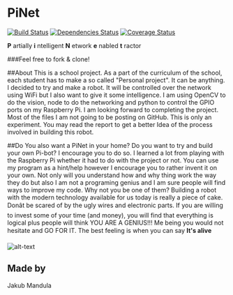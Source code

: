 PiNet
=========
[![Build Status](https://travis-ci.org/zpiman/PiNet.svg?style=flat)](https://travis-ci.org/zpiman/PiNet)
[![Dependencies Status](https://img.shields.io/david/zpiman/PiNet.svg)](https://img.shields.io/david/zpiman/PiNet)
[![Coverage Status](https://img.shields.io/coveralls/zpiman/PiNet.svg)](https://coveralls.io/r/zpiman/PiNet)

**P** artially **i** ntelligent **N** etwork **e** nabled **t** ractor

###Feel free to fork & clone!

##About
This is a school project. As a part of the curriculum of the school, each student has to make a so called
"Personal project". It can be anything. I decided to try and make a robot. It will be controlled over the network
using WiFi but I also want to give it some intelligence. I am using OpenCV to do the vision, node to do the networking
and python to control the GPIO ports on my Raspberry Pi. I am looking forward to completing the project. Most of the
files I am not going to be posting on GitHub. This is only an experiment. You may read the report to get a better Idea of the process involved in building this robot.

##Do You also want a PiNet in your home?
Do you want to try and build your own Pi-bot? I encourage you to do so. I learned a lot from playing with the Raspberry Pi whether it had to do with the project or not. You can use my program as a hint/help however I encourage you to rather invent it on your own. Not only will you understand how and why thing work the way they do but also I am not a programing genius and I am sure people will find ways to improve my code. Why not you be one of them? Building a robot with the modern technology available for us today is really a piece of cake. Donât be scared of by the ugly wires and electronic parts. If you are willing to invest some of your time (and money), you will find that everything is logical plus people will think YOU ARE A GENIUS!!! Me being you would not hesitate and GO FOR IT. The best feeling is when you can say **It's alive**

![alt-text](http://s24.postimg.org/w0mndz06t/2014_02_07_21_24_06.jpg "This is it!!!")




## Made by
Jakub Mandula
